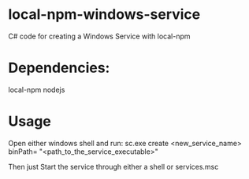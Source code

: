 # local-npm-windows-service

C# code for creating a Windows Service with local-npm

# Dependencies:
  local-npm
  nodejs

# Usage
  Open either windows shell and run:
    sc.exe create <new_service_name> binPath= "<path_to_the_service_executable>"
    
  Then just Start the service through either a shell or services.msc
